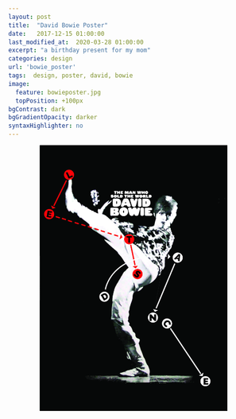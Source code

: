 ```yaml
---
layout: post
title:  "David Bowie Poster"
date:   2017-12-15 01:00:00
last_modified_at:  2020-03-28 01:00:00
excerpt: "a birthday present for my mom"
categories: design
url: 'bowie_poster'
tags:  design, poster, david, bowie
image:
  feature: bowieposter.jpg
  topPosition: +100px
bgContrast: dark
bgGradientOpacity: darker
syntaxHighlighter: no
---
```


  <div style="text-align: center;"><img style="width: 75%;" src="assets/images/posts/bowieposter.jpg" alt=""></div>



